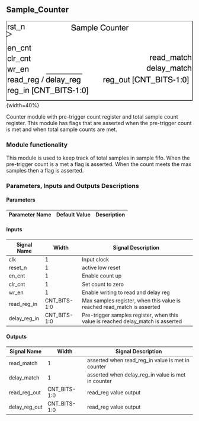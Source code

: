 ## Sample_Counter ##

![Sample_Counter module](Sample_Counter.png){width=40%}

Counter module with pre-trigger count register and total sample count register. This module has flags that are asserted when the pre-trigger count is met and when total sample counts are met.

### Module functionality ###
This module is used to keep track of total samples in sample fifo. When the pre-trigger count is a met a flag is asserted. When the count meets the max samples then a flag is asserted.

### Parameters, Inputs and Outputs Descriptions ###
<!--- Nitty gritty module functionality stuff --->

#### Parameters ####

Parameter Name | Default Value | Description
--------------------- | ----------------------------- | -------------------------------------------------------------------------------------------

#### Inputs ####

Signal Name | Width | Signal Description
--------------------- | ----------------------------- | -------------------------------------------------------------------------------------------
clk | 1 | Input clock
reset_n | 1 | active low reset
en_cnt | 1 | Enable count up
clr_cnt | 1 | Set count to zero
wr_en | 1 | Enable writing to read and delay reg
read_reg_in | CNT_BITS-1:0| Max samples register, when this value is reached read_match is asserted
delay_reg_in | CNT_BITS-1:0| Pre-trigger samples register, when this value is reached delay_match is asserted

#### Outputs ####

Signal Name | Width | Signal Description
--------------------- | ----------------------------- | -------------------------------------------------------------------------------------------
read_match|1| asserted when read_reg_in value is met in counter
delay_match|1| asserted when delay_reg_in value is met in counter
read_reg_out|CNT_BITS-1:0| read_reg value output
delay_reg_out|CNT_BITS-1:0| read_reg value output